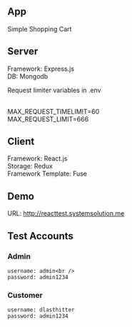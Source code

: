 ## App

Simple Shopping Cart

## Server

Framework: Express.js<br>
DB: Mongodb

Request limiter variables in .env<br><br>

MAX_REQUEST_TIMELIMIT=60<br>
MAX_REQUEST_LIMIT=666<br>

## Client

Framework: React.js<br />
Storage: Redux<br />
Framework Template: Fuse

## Demo

URL: http://reacttest.systemsolution.me

## Test Accounts

### Admin
	username: admin<br />
	password: admin1234

### Customer
	username: dlasthitter
	password: admin1234

